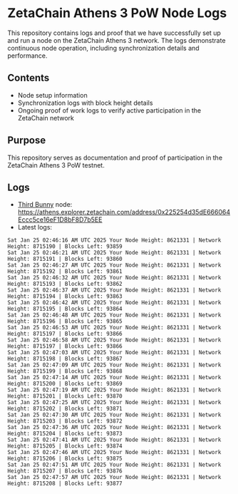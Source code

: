 # ZetaChain Athens 3 PoW Node Logs
This repository contains logs and proof that we have successfully set up and run a node on the ZetaChain Athens 3 network. The logs demonstrate continuous node operation, including synchronization details and performance.

## Contents
- Node setup information
- Synchronization logs with block height details
- Ongoing proof of work logs to verify active participation in the ZetaChain network

## Purpose
This repository serves as documentation and proof of participation in the ZetaChain Athens 3 PoW testnet.

## Logs

- [Third Bunny](https://thirdbunny.xyz/) node: https://athens.explorer.zetachain.com/address/0x225254d35dE666064Eccc5ce16eF1D8bF8D7b5EE
- Latest logs:
```
Sat Jan 25 02:46:16 AM UTC 2025 Your Node Height: 8621331 | Network Height: 8715190 | Blocks Left: 93859
Sat Jan 25 02:46:21 AM UTC 2025 Your Node Height: 8621331 | Network Height: 8715191 | Blocks Left: 93860
Sat Jan 25 02:46:27 AM UTC 2025 Your Node Height: 8621331 | Network Height: 8715192 | Blocks Left: 93861
Sat Jan 25 02:46:32 AM UTC 2025 Your Node Height: 8621331 | Network Height: 8715193 | Blocks Left: 93862
Sat Jan 25 02:46:37 AM UTC 2025 Your Node Height: 8621331 | Network Height: 8715194 | Blocks Left: 93863
Sat Jan 25 02:46:42 AM UTC 2025 Your Node Height: 8621331 | Network Height: 8715195 | Blocks Left: 93864
Sat Jan 25 02:46:48 AM UTC 2025 Your Node Height: 8621331 | Network Height: 8715196 | Blocks Left: 93865
Sat Jan 25 02:46:53 AM UTC 2025 Your Node Height: 8621331 | Network Height: 8715197 | Blocks Left: 93866
Sat Jan 25 02:46:58 AM UTC 2025 Your Node Height: 8621331 | Network Height: 8715197 | Blocks Left: 93866
Sat Jan 25 02:47:03 AM UTC 2025 Your Node Height: 8621331 | Network Height: 8715198 | Blocks Left: 93867
Sat Jan 25 02:47:09 AM UTC 2025 Your Node Height: 8621331 | Network Height: 8715199 | Blocks Left: 93868
Sat Jan 25 02:47:14 AM UTC 2025 Your Node Height: 8621331 | Network Height: 8715200 | Blocks Left: 93869
Sat Jan 25 02:47:19 AM UTC 2025 Your Node Height: 8621331 | Network Height: 8715201 | Blocks Left: 93870
Sat Jan 25 02:47:25 AM UTC 2025 Your Node Height: 8621331 | Network Height: 8715202 | Blocks Left: 93871
Sat Jan 25 02:47:30 AM UTC 2025 Your Node Height: 8621331 | Network Height: 8715203 | Blocks Left: 93872
Sat Jan 25 02:47:36 AM UTC 2025 Your Node Height: 8621331 | Network Height: 8715204 | Blocks Left: 93873
Sat Jan 25 02:47:41 AM UTC 2025 Your Node Height: 8621331 | Network Height: 8715205 | Blocks Left: 93874
Sat Jan 25 02:47:46 AM UTC 2025 Your Node Height: 8621331 | Network Height: 8715206 | Blocks Left: 93875
Sat Jan 25 02:47:51 AM UTC 2025 Your Node Height: 8621331 | Network Height: 8715207 | Blocks Left: 93876
Sat Jan 25 02:47:57 AM UTC 2025 Your Node Height: 8621331 | Network Height: 8715208 | Blocks Left: 93877
```
